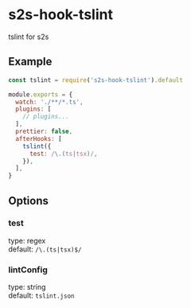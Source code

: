 # s2s-hook-tslint

tslint for s2s

## Example

```javascript
const tslint = require('s2s-hook-tslint').default

module.exports = {
  watch: './**/*.ts',
  plugins: [
    // plugins...
  ],
  prettier: false,
  afterHooks: [
    tslint({
      test: /\.(ts|tsx)/,
    }),
  ],
}
```

## Options

### test

type: regex<br>
default: `/\.(ts|tsx)$/`

### lintConfig

type: string<br>
default: `tslint.json`
